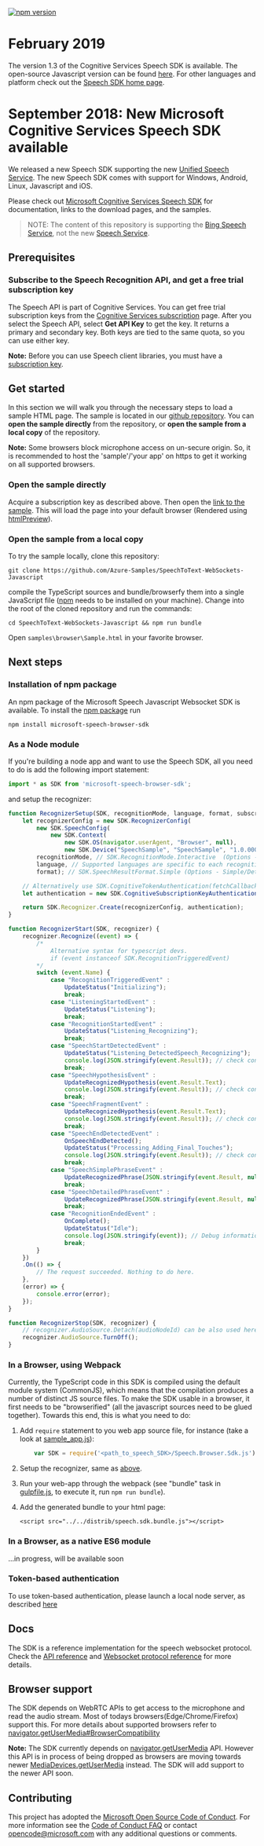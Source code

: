 [![npm version](https://badge.fury.io/js/microsoft-speech-browser-sdk.svg)](https://www.npmjs.com/package/microsoft-speech-browser-sdk)

# February 2019

The version 1.3 of the Cognitive Services Speech SDK is available.
The open-source Javascript version can be found [here](https://github.com/Microsoft/cognitive-services-speech-sdk-js). For other languages and platform check out the [Speech SDK home page](https://aka.ms/csspeech).

# September 2018: New Microsoft Cognitive Services Speech SDK available

We released a new Speech SDK supporting the new [Unified Speech Service](https://azure.microsoft.com/services/cognitive-services/speech-services). The new Speech SDK comes with support for Windows, Android, Linux, Javascript and iOS.

Please check out [Microsoft Cognitive Services Speech SDK](https://aka.ms/csspeech) for documentation, links to the download pages, and the samples.


>NOTE: The content of this repository is supporting the [Bing Speech Service](https://docs.microsoft.com/en-us/azure/cognitive-services/Speech/Home), not the new [Speech Service](https://azure.microsoft.com/services/cognitive-services/speech-services).

## Prerequisites

### Subscribe to the Speech Recognition API, and get a free trial subscription key

The Speech API is part of Cognitive Services. You can get free trial subscription keys from the [Cognitive Services subscription](https://azure.microsoft.com/try/cognitive-services/) page. After you select the Speech API, select **Get API Key** to get the key. It returns a primary and secondary key. Both keys are tied to the same quota, so you can use either key.

**Note:** Before you can use Speech client libraries, you must have a [subscription key](https://azure.microsoft.com/try/cognitive-services/).

## Get started

In this section we will walk you through the necessary steps to load a sample HTML page. The sample is located in our [github repository](https://github.com/Azure-Samples/SpeechToText-WebSockets-Javascript). You can **open the sample directly** from the repository, or **open the sample from a local copy** of the repository. 

**Note:** Some browsers block microphone access on un-secure origin. So, it is recommended to host the 'sample'/'your app' on https to get it working on all supported browsers. 

### Open the sample directly

Acquire a subscription key as described above. Then open the [link to the sample](https://htmlpreview.github.io/?https://github.com/Azure-Samples/SpeechToText-WebSockets-Javascript/blob/preview/samples/browser/Sample.html). This will load the page into your default browser (Rendered using [htmlPreview](https://github.com/htmlpreview/htmlpreview.github.com)).

### Open the sample from a local copy

To try the sample locally, clone this repository:

```
git clone https://github.com/Azure-Samples/SpeechToText-WebSockets-Javascript
```

compile the TypeScript sources and bundle/browserfy them into a single JavaScript file ([npm](https://www.npmjs.com/) needs to be installed on your machine). Change into the root of the cloned repository and run the commands:

```
cd SpeechToText-WebSockets-Javascript && npm run bundle
```

Open `samples\browser\Sample.html` in your favorite browser.

## Next steps

### Installation of npm package

An npm package of the Microsoft Speech Javascript Websocket SDK is available. To install the [npm package](https://www.npmjs.com/package/microsoft-speech-browser-sdk) run
```
npm install microsoft-speech-browser-sdk
```

### As a Node module

If you're building a node app and want to use the Speech SDK, all you need to do is add the following import statement:

```javascript
import * as SDK from 'microsoft-speech-browser-sdk';
```

<a name="reco_setup"></a>and setup the recognizer:

```javascript
function RecognizerSetup(SDK, recognitionMode, language, format, subscriptionKey) {
    let recognizerConfig = new SDK.RecognizerConfig(
        new SDK.SpeechConfig(
            new SDK.Context(
                new SDK.OS(navigator.userAgent, "Browser", null),
                new SDK.Device("SpeechSample", "SpeechSample", "1.0.00000"))),
        recognitionMode, // SDK.RecognitionMode.Interactive  (Options - Interactive/Conversation/Dictation)
        language, // Supported languages are specific to each recognition mode Refer to docs.
        format); // SDK.SpeechResultFormat.Simple (Options - Simple/Detailed)

    // Alternatively use SDK.CognitiveTokenAuthentication(fetchCallback, fetchOnExpiryCallback) for token auth
    let authentication = new SDK.CognitiveSubscriptionKeyAuthentication(subscriptionKey);

    return SDK.Recognizer.Create(recognizerConfig, authentication);
}

function RecognizerStart(SDK, recognizer) {
    recognizer.Recognize((event) => {
        /*
            Alternative syntax for typescript devs.
            if (event instanceof SDK.RecognitionTriggeredEvent)
        */
        switch (event.Name) {
            case "RecognitionTriggeredEvent" :
                UpdateStatus("Initializing");
                break;
            case "ListeningStartedEvent" :
                UpdateStatus("Listening");
                break;
            case "RecognitionStartedEvent" :
                UpdateStatus("Listening_Recognizing");
                break;
            case "SpeechStartDetectedEvent" :
                UpdateStatus("Listening_DetectedSpeech_Recognizing");
                console.log(JSON.stringify(event.Result)); // check console for other information in result
                break;
            case "SpeechHypothesisEvent" :
                UpdateRecognizedHypothesis(event.Result.Text);
                console.log(JSON.stringify(event.Result)); // check console for other information in result
                break;
            case "SpeechFragmentEvent" :
                UpdateRecognizedHypothesis(event.Result.Text);
                console.log(JSON.stringify(event.Result)); // check console for other information in result
                break;
            case "SpeechEndDetectedEvent" :
                OnSpeechEndDetected();
                UpdateStatus("Processing_Adding_Final_Touches");
                console.log(JSON.stringify(event.Result)); // check console for other information in result
                break;
            case "SpeechSimplePhraseEvent" :
                UpdateRecognizedPhrase(JSON.stringify(event.Result, null, 3));
                break;
            case "SpeechDetailedPhraseEvent" :
                UpdateRecognizedPhrase(JSON.stringify(event.Result, null, 3));
                break;
            case "RecognitionEndedEvent" :
                OnComplete();
                UpdateStatus("Idle");
                console.log(JSON.stringify(event)); // Debug information
                break;
        }
    })
    .On(() => {
        // The request succeeded. Nothing to do here.
    },
    (error) => {
        console.error(error);
    });
}

function RecognizerStop(SDK, recognizer) {
    // recognizer.AudioSource.Detach(audioNodeId) can be also used here. (audioNodeId is part of ListeningStartedEvent)
    recognizer.AudioSource.TurnOff();
}
```

### In a Browser, using Webpack

Currently, the TypeScript code in this SDK is compiled using the default module system (CommonJS), which means that the compilation produces a number of distinct JS source files. To make the SDK usable in a browser, it first needs to be "browserified" (all the javascript sources need to be glued together). Towards this end, this is what you need to do:

1. Add `require` statement to you web app source file, for instance (take a look at [sample_app.js](samples/browser/sample_app.js)):

    ```javascript
        var SDK = require('<path_to_speech_SDK>/Speech.Browser.Sdk.js');
    ```

2. Setup the recognizer, same as [above](#reco_setup).

3. Run your web-app through the webpack (see "bundle" task in [gulpfile.js](gulpfile.js), to execute it, run `npm run bundle`).

4. Add the generated bundle to your html page:

    ```
    <script src="../../distrib/speech.sdk.bundle.js"></script>
    ```

### In a Browser, as a native ES6 module

...in progress, will be available soon

### Token-based authentication

To use token-based authentication, please launch a local node server, as described [here](https://github.com/Azure-Samples/SpeechToText-WebSockets-Javascript/blob/master/samples/browser/README.md)

## Docs
The SDK is a reference implementation for the speech websocket protocol. Check the [API reference](https://docs.microsoft.com/en-us/azure/cognitive-services/speech/API-reference-rest/bingvoicerecognition#websocket) and [Websocket protocol reference](https://docs.microsoft.com/en-us/azure/cognitive-services/speech/API-reference-rest/websocketprotocol) for more details.

## Browser support
The SDK depends on WebRTC APIs to get access to the microphone and read the audio stream. Most of todays browsers(Edge/Chrome/Firefox) support this. For more details about supported browsers refer to [navigator.getUserMedia#BrowserCompatibility](https://developer.mozilla.org/en-US/docs/Web/API/Navigator/getUserMedia#Browser_compatibility)

**Note:** The SDK currently depends on [navigator.getUserMedia](https://developer.mozilla.org/en-US/docs/Web/API/Navigator/getUserMedia#Browser_compatibility) API. However this API is in process of being dropped as browsers are moving towards newer [MediaDevices.getUserMedia](https://developer.mozilla.org/en-US/docs/Web/API/MediaDevices/getUserMedia) instead. The SDK will add support to the newer API soon.

## Contributing
This project has adopted the [Microsoft Open Source Code of Conduct](https://opensource.microsoft.com/codeofconduct/). For more information see the [Code of Conduct FAQ](https://opensource.microsoft.com/codeofconduct/faq/) or contact [opencode@microsoft.com](mailto:opencode@microsoft.com) with any additional questions or comments.
